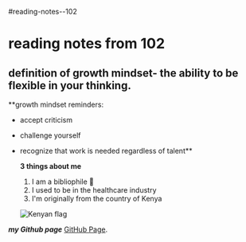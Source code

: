 #reading-notes--102

# reading notes from 102

## definition of growth mindset- the ability to be flexible in your thinking.

**growth mindset reminders: 
* accept criticism 

* challenge yourself

* recognize that work is needed regardless of talent**


     **3 things about me**
     
    1. I am a bibliophile 📖
    2. I used to be in the healthcare industry
    3. I'm originally from the country of Kenya
    
   ![Kenyan flag](https://media.istockphoto.com/vectors/female-hand-gently-holds-small-kenya-flag-holiday-design-element-on-vector-id1284342309?k=20&m=1284342309&s=170667a&w=0&h=5LUIdfWStSMWnMt1Zwwvkly2jSYXeHKqQM1mTPHk7sM= )
 
***my Github page*** [GitHub Page](https://github.com/mariaka86).
